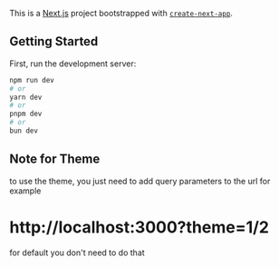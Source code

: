 This is a [Next.js](https://nextjs.org/) project bootstrapped with [`create-next-app`](https://github.com/vercel/next.js/tree/canary/packages/create-next-app).

## Getting Started

First, run the development server:

```bash
npm run dev
# or
yarn dev
# or
pnpm dev
# or
bun dev
```
## Note for Theme
to use the theme, you just need to add query parameters to the url for example 
# http://localhost:3000?theme=1/2
for default you don't need to do that
